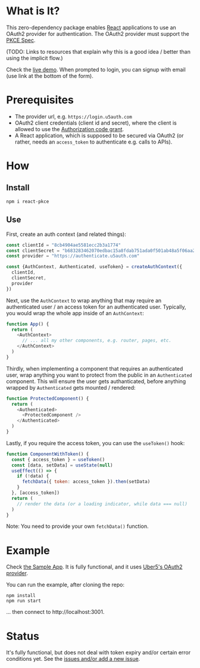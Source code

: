 # What is It?

This zero-dependency package enables [React](https://reactjs.org/) applications
to use an OAuth2 provider for
authentication. The OAuth2 provider must support the
[PKCE Spec](https://tools.ietf.org/html/rfc7636).

(TODO: Links to resources that explain why this is a good idea / better than
using the implicit flow.)

Check the [live demo](https://uber5.github.io/react-pkce-sample/).
When prompted to login, you can signup with email (use link at the bottom of the form).

# Prerequisites

* The provider url, e.g. `https://login.u5auth.com`
* OAuth2 client credentials (client id and secret),
  where the client is allowed to use the
  [Authorization code grant](https://tools.ietf.org/html/rfc6749#section-4.1).
* A React application, which is supposed to be secured via OAuth2 (or
  rather, needs an `access_token` to authenticate e.g. calls to APIs).

# How

## Install

```
npm i react-pkce
```

## Use

First, create an auth context (and related things):

```js
const clientId = "8cb4904ae5581ecc2b3a1774"
const clientSecret = "b683283462070edbac15a8fdab751ada0f501ab48a5f06aa20aee3be24eac9cc"
const provider = "https://authenticate.u5auth.com"

const {AuthContext, Authenticated, useToken} = createAuthContext({
  clientId,
  clientSecret,
  provider
})
```

Next, use the `AuthContext` to wrap anything that may require
an authenticated user / an access token for an authenticated user.
Typically, you would wrap the whole app inside of an `AuthContext`:

```js
function App() {
  return (
    <AuthContext>
      // ... all my other components, e.g. router, pages, etc.
    </AuthContext>
  )
}
```

Thirdly, when implementing a component that requires an authenticated user,
wrap anything you want to protect from the public in an `Authenticated`
component. This will ensure the user gets authanticated, before anything
wrapped by `Authenticated` gets mounted / rendered:

```js
function ProtectedComponent() {
  return (
    <Authenticated>
      <ProtectedComponent />
    </Authenticated>
  )
}
```

Lastly, if you require the access token, you can use the `useToken()` hook:

```js
function ComponentWithToken() {
  const { access_token } = useToken()
  const [data, setData] = useState(null)
  useEffect(() => {
    if (!data) {
      fetchData({ token: access_token }).then(setData)
    }
  }, [access_token])
  return (
    // render the data (or a loading indicator, while data === null)
  )
}
```

Note: You need to provide your own `fetchData()` function.

# Example

Check [the Sample App](./src/App.js). It is fully functional, and it uses
[Uber5's OAuth2 provider](https://uber5.com).

You can run the example, after cloning the repo:

```
npm install
npm run start
```

... then connect to http://localhost:3001.


# Status

It's fully functional, but does not deal with token expiry and/or certain error conditions yet. See the
[issues and/or add a new issue](https://github.com/Uber5/react-u5auth/issues).
